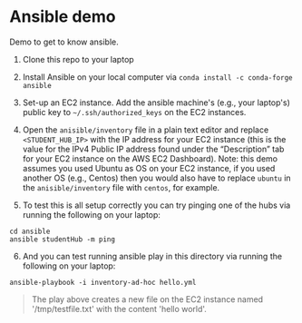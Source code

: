 # Ansible demo

Demo to get to know ansible.

1. Clone this repo to your laptop

2. Install Ansible on your local computer via `conda install -c conda-forge ansible`

3. Set-up an EC2 instance. Add the ansible machine's (e.g., your laptop's) public key to `~/.ssh/authorized_keys` on the EC2 instances.

4. Open the `anisible/inventory` file in a plain text editor and replace `<STUDENT_HUB_IP>` with the IP address for your EC2 instance (this is the value for the IPv4 Public IP address found under the “Description” tab for your EC2 instance on the AWS EC2 Dashboard). Note: this demo assumes you used Ubuntu as OS on your EC2 instance, if you used another OS (e.g., Centos) then you would also have to replace `ubuntu` in the `anisible/inventory` file with `centos`, for example.

5.  To test this is all setup correctly you can try pinging one of the hubs via running the following on your laptop: 
  ```
  cd ansible
  ansible studentHub -m ping
  ```

6. And you can test running ansible play in this directory via running the following on your laptop: 
  ```
  ansible-playbook -i inventory-ad-hoc hello.yml
  ```

> The play above creates a new file on the EC2 instance named '/tmp/testfile.txt' with the content 'hello world'.
